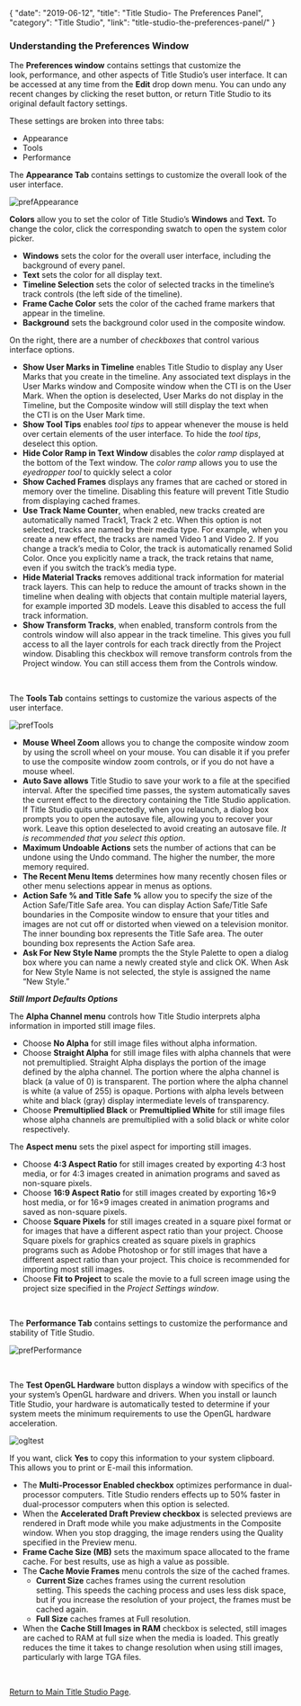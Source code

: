 {
"date": "2019-06-12",
"title": "Title Studio- The Preferences Panel",
"category": "Title Studio",
"link": "title-studio-the-preferences-panel/"
}

 ### Understanding the Preferences Window


The **Preferences window** contains settings that customize the look, performance, and other aspects of Title Studio’s user interface. It can be accessed at any time from the **Edit** drop down menu. You can undo any recent changes by clicking the reset button, or return Title Studio to its original default factory settings.


These settings are broken into three tabs:


* Appearance
* Tools
* Performance


The **Appearance Tab** contains settings to customize the overall look of the user interface.


![prefAppearance](https://borisfx-com-res.cloudinary.com/image/upload//documentation/continuum/uploads/2015/10/prefAppearance.png)


**Colors** allow you to set the color of Title Studio’s **Windows** and **Text.** To change the color, click the corresponding swatch to open the system color picker.


* **Windows** sets the color for the overall user interface, including the background of every panel.
* **Text** sets the color for all display text.
* **Timeline Selection** sets the color of selected tracks in the timeline’s track controls (the left side of the timeline).
* **Frame Cache Color** sets the color of the cached frame markers that appear in the timeline.
* **Background** sets the background color used in the composite window.


On the right, there are a number of *checkboxes* that control various interface options.


* **Show User Marks in Timeline** enables Title Studio to display any User Marks that you create in the timeline. Any associated text displays in the User Marks window and Composite window when the CTI is on the User Mark. When the option is deselected, User Marks do not display in the Timeline, but the Composite window will still display the text when the CTI is on the User Mark time.
* **Show Tool Tips** enables *tool tips* to appear whenever the mouse is held over certain elements of the user interface. To hide the *tool tips*, deselect this option.
* **Hide Color Ramp in Text Window** disables the *color ramp* displayed at the bottom of the Text window. The *color ramp* allows you to use the *eyedropper tool* to quickly select a color
* **Show Cached Frames** displays any frames that are cached or stored in memory over the timeline. Disabling this feature will prevent Title Studio from displaying cached frames.
* **Use Track Name Counter**, when enabled, new tracks created are automatically named Track1, Track 2 etc. When this option is not selected, tracks are named by their media type. For example, when you create a new effect, the tracks are named Video 1 and Video 2. If you change a track’s media to Color, the track is automatically renamed Solid Color. Once you explicitly name a track, the track retains that name, even if you switch the track’s media type.
* **Hide Material Tracks** removes additional track information for material track layers. This can help to reduce the amount of tracks shown in the timeline when dealing with objects that contain multiple material layers, for example imported 3D models. Leave this disabled to access the full track information.
* **Show Transform Tracks**, when enabled, transform controls from the controls window will also appear in the track timeline. This gives you full access to all the layer controls for each track directly from the Project window. Disabling this checkbox will remove transform controls from the Project window. You can still access them from the Controls window.


 


The **Tools Tab** contains settings to customize the various aspects of the user interface.


![prefTools](https://borisfx-com-res.cloudinary.com/image/upload//documentation/continuum/uploads/2015/10/prefTools.png)


* **Mouse Wheel Zoom** allows you to change the composite window zoom by using the scroll wheel on your mouse. You can disable it if you prefer to use the composite window zoom controls, or if you do not have a mouse wheel.
* **Auto Save allows** Title Studio to save your work to a file at the specified interval. After the specified time passes, the system automatically saves the current effect to the directory containing the Title Studio application. If Title Studio quits unexpectedly, when you relaunch, a dialog box prompts you to open the autosave file, allowing you to recover your work. Leave this option deselected to avoid creating an autosave file. *It is recommended that you select this option*.
* **Maximum Undoable Actions** sets the number of actions that can be undone using the Undo command. The higher the number, the more memory required.
* **The Recent Menu Items** determines how many recently chosen files or other menu selections appear in menus as options.
* **Action Safe % and Title Safe %** allow you to specify the size of the Action Safe/Title Safe area. You can display Action Safe/Title Safe boundaries in the Composite window to ensure that your titles and images are not cut off or distorted when viewed on a television monitor. The inner bounding box represents the Title Safe area. The outer bounding box represents the Action Safe area.
* **Ask For New Style Name** prompts the the Style Palette to open a dialog box where you can name a newly created style and click OK. When Ask for New Style Name is not selected, the style is assigned the name “New Style.”


***Still Import Defaults Options***


The **Alpha Channel menu** controls how Title Studio interprets alpha information in imported still image files.


* Choose **No Alpha** for still image files without alpha information.
* Choose **Straight Alpha** for still image files with alpha channels that were not premultiplied. Straight Alpha displays the portion of the image defined by the alpha channel. The portion where the alpha channel is black (a value of 0) is transparent. The portion where the alpha channel is white (a value of 255) is opaque. Portions with alpha levels between white and black (gray) display intermediate levels of transparency.
* Choose **Premultiplied Black** or **Premultiplied White** for still image files whose alpha channels are premultiplied with a solid black or white color respectively.


The **Aspect menu** sets the pixel aspect for importing still images.


* Choose **4:3 Aspect Ratio** for still images created by exporting 4:3 host media, or for 4:3 images created in animation programs and saved as non-square pixels.
* Choose **16:9 Aspect Ratio** for still images created by exporting 16×9 host media, or for 16×9 images created in animation programs and saved as non-square pixels.
* Choose **Square Pixels** for still images created in a square pixel format or for images that have a different aspect ratio than your project. Choose Square pixels for graphics created as square pixels in graphics programs such as Adobe Photoshop or for still images that have a different aspect ratio than your project. This choice is recommended for importing most still images.
* Choose **Fit to Project** to scale the movie to a full screen image using the project size specified in the *Project Settings window*.


 


The **Performance Tab** contains settings to customize the performance and stability of Title Studio.


![prefPerformance](https://borisfx-com-res.cloudinary.com/image/upload//documentation/continuum/uploads/2015/10/prefPerformance.png)


 


The **Test OpenGL Hardware** button displays a window with specifics of the your system’s OpenGL hardware and drivers. When you install or launch Title Studio, your hardware is automatically tested to determine if your system meets the minimum requirements to use the OpenGL hardware acceleration.


![ogltest](https://borisfx-com-res.cloudinary.com/image/upload//documentation/continuum/uploads/2015/10/ogltest.png)


If you want, click **Yes** to copy this information to your system clipboard. This allows you to print or E-mail this information.


* The **Multi-Processor Enabled checkbox** optimizes performance in dual-processor computers. Title Studio renders effects up to 50% faster in dual-processor computers when this option is selected.
* When the **Accelerated Draft Preview checkbox** is selected previews are rendered in Draft mode while you make adjustments in the Composite window. When you stop dragging, the image renders using the Quality specified in the Preview menu.
* **Frame Cache Size (MB)** sets the maximum space allocated to the frame cache. For best results, use as high a value as possible.
* The **Cache Movie Frames** menu controls the size of the cached frames.
	+ **Current Size** caches frames using the current resolution setting. This speeds the caching process and uses less disk space, but if you increase the resolution of your project, the frames must be cached again.
	+ **Full Size** caches frames at Full resolution.
* When the **Cache Still Images in RAM** checkbox is selected, still images are cached to RAM at full size when the media is loaded. This greatly reduces the time it takes to change resolution when using still images, particularly with large TGA files.


 


[Return to Main Title Studio Page](/documentation/continuum/bcc-title-studio).


